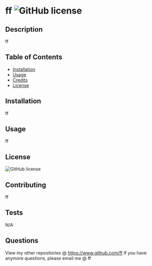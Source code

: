 
# ff ![GitHub license](https://img.shields.io/badge/license-MIT-blue.svg)
## Description
ff
## Table of Contents
* [Installation](#installation)
* [Usage](#usage)
* [Credits](#credits)
* [License](#license)
## Installation
ff
## Usage
ff
## License
![GitHub license](https://img.shields.io/badge/license-MIT-blue.svg)
## Contributing
ff
## Tests
N/A
## Questions
View my other repositories @ https://www.github.com/ff
If you have anymore questions, please email me @ ff
    
